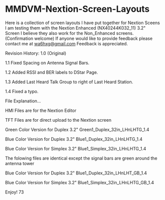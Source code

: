 # MMDVM-Nextion-Screen-Layouts
Here is a collection of screen layouts I have put together for Nextion Sceens
I am testing them with the Nextion Enhanced (NX40244K032_11) 3.2" Screen
I believe they also work for the Non_Enhanced screens. (Confirmation welcome)
If anyone would like to provide feedback please contact me at wa6hxg@gmail.com
Feedback is appreciated.

Revision History: 1.0 (Original)

1.1 Fixed Spacing on Antenna Signal Bars.

1.2 Added RSSI and BER labels to DStar Page.

1.3 Added Last Heard Talk Group to right of Last Heard Station.

1.4 Fixed a typo.

File Explanation...

HMI Files are for the Nextion Editor

TFT Files are for direct upload to the Nextion screen

Green Color Version for Duplex 3.2" Green1_Duplex_32in_LHnLHTG_1.4

Blue Color Version for Duplex 3.2" Blue1_Duplex_32in_LHnLHTG_1.4

Blue Color Version for Simplex 3.2" Blue1_Simplex_32in_LHnLHTG_1.4

The folowing files are identical except the signal bars are green around the antenna tower

Blue Color Version for Duplex 3.2" Blue1_Duplex_32in_LHnLHT_GB_1.4

Blue Color Version for Simplex 3.2" Blue1_Simplex_32in_LHnLHTG_GB_1.4


Enjoy!
73
